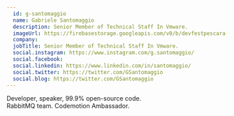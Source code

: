 ```yaml
---
  id: g-santomaggio
  name: Gabriele Santomaggio
  description: Senior Member of Technical Staff In Vmware.
  imageUrl: https://firebasestorage.googleapis.com/v0/b/devfestpescara-2023.appspot.com/o/speakers%2Fg-santomaggio.jpg?alt=media&token=c0ba5612-ec62-40b0-be55-e75e373db7ec
  company: 
  jobTitle: Senior Member of Technical Staff In Vmware.
  social.instagram: https://www.instagram.com/g.santomaggio/
  social.facebook: 
  social.linkedin: https://www.linkedin.com/in/santomaggio/
  social.twitter: https://twitter.com/GSantomaggio
  social.blog: https://twitter.com/GSantomaggio
---
```


Developer, speaker, 99.9% open-source code.  
RabbitMQ team.
Codemotion Ambassador.
